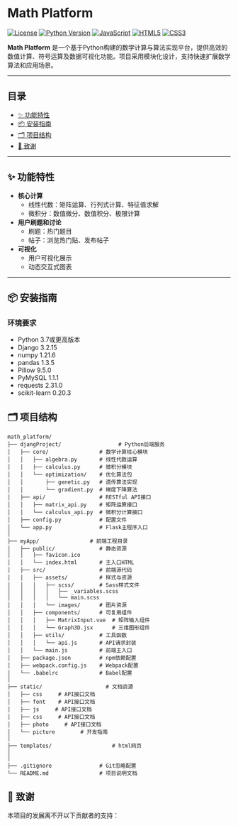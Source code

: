 # Math Platform

[![License](https://img.shields.io/badge/License-MIT-blue.svg)](https://opensource.org/licenses/MIT)
[![Python Version](https://img.shields.io/badge/Python-3.7%2B-blue)](https://www.python.org/)
[![JavaScript](https://img.shields.io/badge/JavaScript-ES6%2B-yellow)](https://developer.mozilla.org/en-US/docs/Web/JavaScript)
[![HTML5](https://img.shields.io/badge/HTML5-Latest-orange)](https://developer.mozilla.org/en-US/docs/Web/HTML)
[![CSS3](https://img.shields.io/badge/CSS3-Sass/SCSS-blueviolet)](https://developer.mozilla.org/en-US/docs/Web/CSS)

**Math Platform** 是一个基于Python构建的数学计算与算法实现平台，提供高效的数值计算、符号运算及数据可视化功能。项目采用模块化设计，支持快速扩展数学算法和应用场景。

---

## 目录
- [✨ 功能特性](#-功能特性)
- [📦 安装指南](#-安装指南)
- [🗂️ 项目结构](#️-项目结构)
- [🤝 致谢](#-致谢)

---

## ✨ 功能特性
- **核心计算**  
  - 线性代数：矩阵运算、行列式计算、特征值求解
  - 微积分：数值微分、数值积分、极限计算
- **用户刷题和讨论**  
  - 刷题：热门题目
  - 帖子：浏览热门贴、发布帖子
- **可视化**  
  - 用户可视化展示
  - 动态交互式图表

---

## 📦 安装指南

### 环境要求
- Python 3.7或更高版本
- Django	3.2.15
- numpy	1.21.6
- pandas	1.3.5
- Pillow	9.5.0
- PyMySQL	1.1.1
- requests	2.31.0
- scikit-learn	0.20.3

## 🗂️ 项目结构

```text
math_platform/
├── djangProject/                  # Python后端服务
│   ├── core/                # 数学计算核心模块
│   │   ├── algebra.py       # 线性代数运算
│   │   ├── calculus.py      # 微积分模块
│   │   └── optimization/    # 优化算法包
│   │       ├── genetic.py   # 遗传算法实现
│   │       └── gradient.py  # 梯度下降算法
│   ├── api/                 # RESTful API接口
│   │   ├── matrix_api.py    # 矩阵运算接口
│   │   └── calculus_api.py  # 微积分计算接口
│   ├── config.py            # 配置文件
│   └── app.py               # Flask主程序入口
│
├── myApp/                # 前端工程目录
│   ├── public/              # 静态资源
│   │   ├── favicon.ico
│   │   └── index.html       # 主入口HTML
│   ├── src/                 # 前端源代码
│   │   ├── assets/          # 样式与资源
│   │   │   ├── scss/        # Sass样式文件
│   │   │   │   ├── _variables.scss
│   │   │   │   └── main.scss
│   │   │   └── images/      # 图片资源
│   │   ├── components/      # 可复用组件
│   │   │   ├── MatrixInput.vue  # 矩阵输入组件
│   │   │   └── Graph3D.jsx      # 三维图形组件
│   │   ├── utils/           # 工具函数
│   │   │   └── api.js       # API请求封装
│   │   └── main.js          # 前端主入口
│   ├── package.json         # npm依赖配置
│   ├── webpack.config.js    # Webpack配置
│   └── .babelrc             # Babel配置
│
├── static/                    # 文档资源
│   ├── css     # API接口文档
│   ├── font    # API接口文档
│   ├── js     # API接口文档
│   ├── css     # API接口文档
│   ├── photo     # API接口文档
│   └── picture        # 开发指南
│
├── templates/                   # html网页
│   
│
├── .gitignore               # Git忽略配置
└── README.md                # 项目说明文档
```
## 🤝 致谢

本项目的发展离不开以下贡献者的支持：


